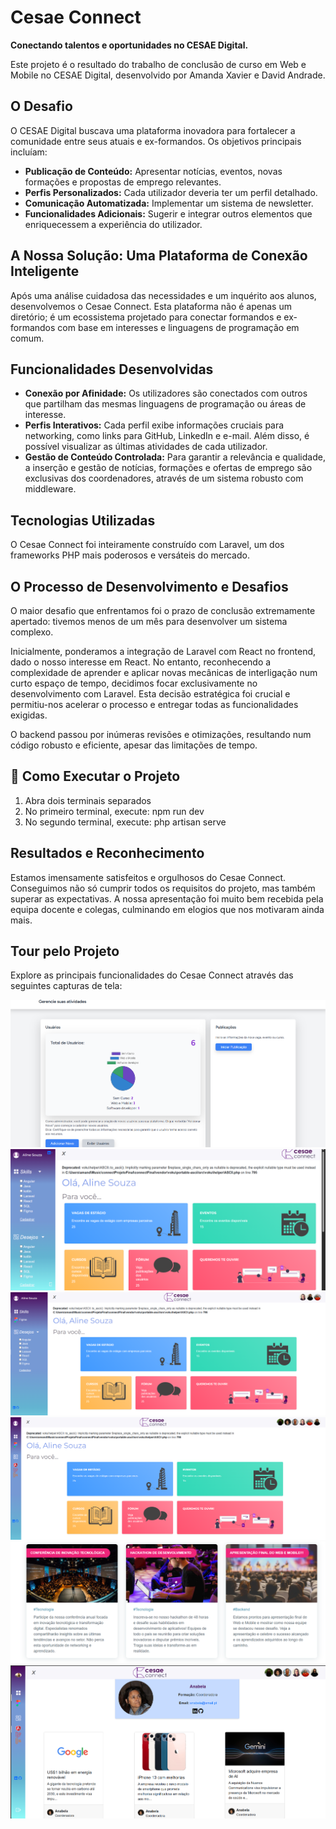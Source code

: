 # Cesae Connect
**Conectando talentos e oportunidades no CESAE Digital.**

Este projeto é o resultado do trabalho de conclusão de curso em Web e Mobile no CESAE Digital, desenvolvido por Amanda Xavier e David Andrade.

## O Desafio
O CESAE Digital buscava uma plataforma inovadora para fortalecer a comunidade entre seus atuais e ex-formandos. Os objetivos principais incluíam:

- **Publicação de Conteúdo:** Apresentar notícias, eventos, novas formações e propostas de emprego relevantes.
- **Perfis Personalizados:** Cada utilizador deveria ter um perfil detalhado.
- **Comunicação Automatizada:** Implementar um sistema de newsletter.
- **Funcionalidades Adicionais:** Sugerir e integrar outros elementos que enriquecessem a experiência do utilizador.

## A Nossa Solução: Uma Plataforma de Conexão Inteligente
Após uma análise cuidadosa das necessidades e um inquérito aos alunos, desenvolvemos o Cesae Connect. Esta plataforma não é apenas um diretório; é um ecossistema projetado para conectar formandos e ex-formandos com base em interesses e linguagens de programação em comum.

## Funcionalidades Desenvolvidas
- **Conexão por Afinidade:** Os utilizadores são conectados com outros que partilham das mesmas linguagens de programação ou áreas de interesse.
- **Perfis Interativos:** Cada perfil exibe informações cruciais para networking, como links para GitHub, LinkedIn e e-mail. Além disso, é possível visualizar as últimas atividades de cada utilizador.
- **Gestão de Conteúdo Controlada:** Para garantir a relevância e qualidade, a inserção e gestão de notícias, formações e ofertas de emprego são exclusivas dos coordenadores, através de um sistema robusto com middleware.

## Tecnologias Utilizadas
O Cesae Connect foi inteiramente construído com Laravel, um dos frameworks PHP mais poderosos e versáteis do mercado.

## O Processo de Desenvolvimento e Desafios
O maior desafio que enfrentamos foi o prazo de conclusão extremamente apertado: tivemos menos de um mês para desenvolver um sistema complexo.

Inicialmente, ponderamos a integração de Laravel com React no frontend, dado o nosso interesse em React. No entanto, reconhecendo a complexidade de aprender e aplicar novas mecânicas de interligação num curto espaço de tempo, decidimos focar exclusivamente no desenvolvimento com Laravel. Esta decisão estratégica foi crucial e permitiu-nos acelerar o processo e entregar todas as funcionalidades exigidas.

O backend passou por inúmeras revisões e otimizações, resultando num código robusto e eficiente, apesar das limitações de tempo.

## 🚀 Como Executar o Projeto

1. Abra dois terminais separados
2. No primeiro terminal, execute:
   npm run dev
3. No segundo terminal, execute:
   php artisan serve

## Resultados e Reconhecimento
Estamos imensamente satisfeitos e orgulhosos do Cesae Connect. Conseguimos não só cumprir todos os requisitos do projeto, mas também superar as expectativas. A nossa apresentação foi muito bem recebida pela equipa docente e colegas, culminando em elogios que nos motivaram ainda mais.

## Tour pelo Projeto
Explore as principais funcionalidades do Cesae Connect através das seguintes capturas de tela:

![Conexão 1](connectFinal/public/images/connect_1.png)
![Conexão 2](connectFinal/public/images/connect_2.png)
![Conexão 3](connectFinal/public/images/connect_3.png)
![Conexão 4](connectFinal/public/images/connect_4.png)
![Conexão 5](connectFinal/public/images/connect_5.png)
![Conexão 6](connectFinal/public/images/connect_6.png)



